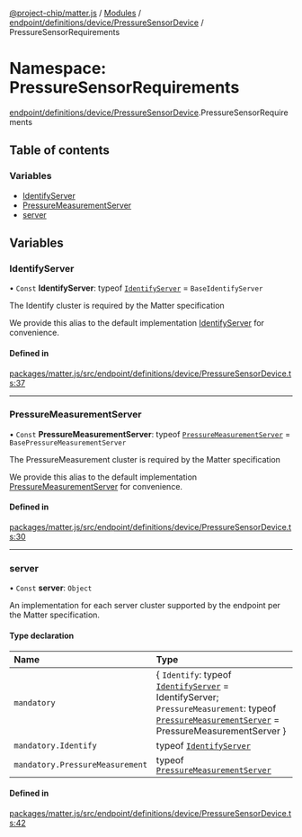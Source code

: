 [@project-chip/matter.js](../README.md) / [Modules](../modules.md) / [endpoint/definitions/device/PressureSensorDevice](endpoint_definitions_device_PressureSensorDevice.md) / PressureSensorRequirements

# Namespace: PressureSensorRequirements

[endpoint/definitions/device/PressureSensorDevice](endpoint_definitions_device_PressureSensorDevice.md).PressureSensorRequirements

## Table of contents

### Variables

- [IdentifyServer](endpoint_definitions_device_PressureSensorDevice.PressureSensorRequirements.md#identifyserver)
- [PressureMeasurementServer](endpoint_definitions_device_PressureSensorDevice.PressureSensorRequirements.md#pressuremeasurementserver)
- [server](endpoint_definitions_device_PressureSensorDevice.PressureSensorRequirements.md#server)

## Variables

### IdentifyServer

• `Const` **IdentifyServer**: typeof [`IdentifyServer`](behavior_definitions_identify_export.IdentifyServer.md) = `BaseIdentifyServer`

The Identify cluster is required by the Matter specification

We provide this alias to the default implementation [IdentifyServer](endpoint_definitions_device_PressureSensorDevice.PressureSensorRequirements.md#identifyserver) for convenience.

#### Defined in

[packages/matter.js/src/endpoint/definitions/device/PressureSensorDevice.ts:37](https://github.com/project-chip/matter.js/blob/904d0c9b952b91f28a21803759c5e5c66ee4d272/packages/matter.js/src/endpoint/definitions/device/PressureSensorDevice.ts#L37)

___

### PressureMeasurementServer

• `Const` **PressureMeasurementServer**: typeof [`PressureMeasurementServer`](../classes/behavior_definitions_pressure_measurement_export.PressureMeasurementServer.md) = `BasePressureMeasurementServer`

The PressureMeasurement cluster is required by the Matter specification

We provide this alias to the default implementation [PressureMeasurementServer](endpoint_definitions_device_PressureSensorDevice.PressureSensorRequirements.md#pressuremeasurementserver) for convenience.

#### Defined in

[packages/matter.js/src/endpoint/definitions/device/PressureSensorDevice.ts:30](https://github.com/project-chip/matter.js/blob/904d0c9b952b91f28a21803759c5e5c66ee4d272/packages/matter.js/src/endpoint/definitions/device/PressureSensorDevice.ts#L30)

___

### server

• `Const` **server**: `Object`

An implementation for each server cluster supported by the endpoint per the Matter specification.

#### Type declaration

| Name | Type |
| :------ | :------ |
| `mandatory` | \{ `Identify`: typeof [`IdentifyServer`](behavior_definitions_identify_export.IdentifyServer.md) = IdentifyServer; `PressureMeasurement`: typeof [`PressureMeasurementServer`](../classes/behavior_definitions_pressure_measurement_export.PressureMeasurementServer.md) = PressureMeasurementServer } |
| `mandatory.Identify` | typeof [`IdentifyServer`](behavior_definitions_identify_export.IdentifyServer.md) |
| `mandatory.PressureMeasurement` | typeof [`PressureMeasurementServer`](../classes/behavior_definitions_pressure_measurement_export.PressureMeasurementServer.md) |

#### Defined in

[packages/matter.js/src/endpoint/definitions/device/PressureSensorDevice.ts:42](https://github.com/project-chip/matter.js/blob/904d0c9b952b91f28a21803759c5e5c66ee4d272/packages/matter.js/src/endpoint/definitions/device/PressureSensorDevice.ts#L42)
